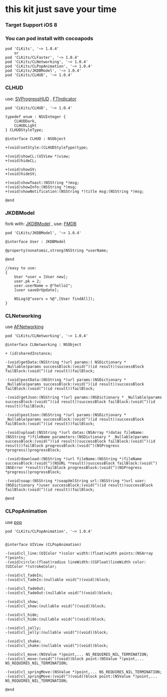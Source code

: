 # this kit just save your time
### Target Support iOS 8
### You can pod install with cocoapods

```
pod 'CLKits', '~> 1.0.4'
	or   
pod 'CLKits/CLFaster', '~> 1.0.4'
pod 'CLKits/CLNetworking', '~> 1.0.4'
pod 'CLKits/CLPopAnimation', '~> 1.0.4'
pod 'CLKits/JKDBModel', '~> 1.0.4'
pod 'CLKits/CLHUD', '~> 1.0.4'
```

### CLHUD
use: [SVProgressHUD](https://github.com/SVProgressHUD/SVProgressHUD) , [FTIndicator](https://github.com/liufengting/FTIndicator)

```
pod 'CLKits/CLHUD', '~> 1.0.4'
```

```
typedef enum : NSUInteger {
    CLHUDDark,
    CLHUDLight
} CLHUDStyleType;

@interface CLHUD : NSObject

+(void)setStyle:(CLHUDStyleType)type;

+(void)showCL:(UIView *)view;
+(void)hideCL;

+(void)showSV;
+(void)hideSV;

+(void)showToast:(NSString *)msg;
+(void)showInfo:(NSString *)msg;
+(void)showNotification:(NSString *)title msg:(NSString *)msg;

@end
```

### JKDBModel
fork with: [JKDBModel](https://github.com/Joker-King/JKDBModel)
, use: [FMDB](https://github.com/ccgus/fmdb)

```
pod 'CLKits/JKDBModel', '~> 1.0.4'

```

```
@interface User : JKDBModel

@property(nonatomic,strong)NSString *userName;

@end

//easy to use:
{
	User *user = [User new];
	user.pk = 2;
	user.userName = @"hello2";
	[user saveOrUpdate];
	    
	NSLog(@"users = %@",[User findAll]);
}
```


### CLNetworking
use [AFNetworking](https://github.com/AFNetworking/AFNetworking)

```
pod 'CLKits/CLNetworking', '~> 1.0.4'
```
```
@interface CLNetworking : NSObject

+ (id)sharedInstance;

-(void)getData:(NSString *)url params:( NSDictionary * _Nullable)params successBlock:(void(^)(id result))successBlock failBlock:(void(^)(id result))failBlock;

-(void)postData:(NSString *)url params:(NSDictionary * _Nullable)params successBlock:(void(^)(id result))successBlock failBlock:(void(^)(id result))failBlock;

-(void)getJson:(NSString *)url params:(NSDictionary * _Nullable)params successBlock:(void(^)(id result))successBlock failBlock:(void(^)(id result))failBlock;

-(void)postJson:(NSString *)url params:(NSDictionary * _Nullable)params successBlock:(void(^)(id result))successBlock failBlock:(void(^)(id result))failBlock;

-(void)upload:(NSString *)url datas:(NSArray *)datas fileName:(NSString *)fileName parameters:(NSDictionary * _Nullable)params successBlock:(void(^)(id result))successBlock failBlock:(void(^)(id result))failBlock progressBlock:(void(^)(NSProgress *progress))progressBlock;

-(void)download:(NSString *)url fileName:(NSString *)fileName successBlock:(void(^)(NSURL *result))successBlock failBlock:(void(^)(NSError *result))failBlock progressBlock:(void(^)(NSProgress *progress))progressBlock;

-(void)soap:(NSString *)soapXmlString url:(NSString *)url user:(NSDictionary *)user successBlock:(void(^)(id result))successBlock failBlock:(void(^)(id result))failBlock;

@end
```

### CLPopAnimation
use [pop](https://github.com/facebook/pop)

```
pod 'CLKits/CLPopAnimation', '~> 1.0.4'
```
```

@interface UIView (CLPopAnimation)

-(void)cl_line:(UIColor *)color width:(float)width points:(NSArray *)points;
-(void)circle:(float)radius lineWidth:(CGFloat)lineWidth color:(UIColor *)strokeColor;

-(void)cl_fadeIn;
-(void)cl_fadeIn:(nullable void(^)(void))block;

-(void)cl_fadeOut;
-(void)cl_fadeOut:(nullable void(^)(void))block;

-(void)cl_show;
-(void)cl_show:(nullable void(^)(void))block;

-(void)cl_hide;
-(void)cl_hide:(nullable void(^)(void))block;

-(void)cl_jelly;
-(void)cl_jelly:(nullable void(^)(void))block;

-(void)cl_shake;
-(void)cl_shake:(nullable void(^)(void))block;

-(void)cl_move:(NSValue *)point,... NS_REQUIRES_NIL_TERMINATION;
-(void)cl_move:(void(^)(void))block point:(NSValue *)point,... NS_REQUIRES_NIL_TERMINATION;

-(void)cl_springMove:(NSValue *)point,... NS_REQUIRES_NIL_TERMINATION;
-(void)cl_springMove:(void(^)(void))block point:(NSValue *)point,... NS_REQUIRES_NIL_TERMINATION;

@end
```
